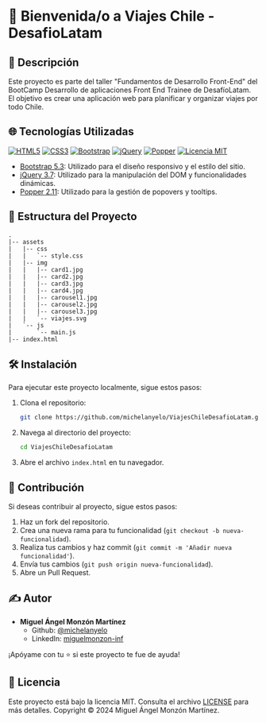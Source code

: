 # 👋 Bienvenida/o a Viajes Chile - DesafioLatam

## 📝 Descripción

Este proyecto es parte del taller "Fundamentos de Desarrollo Front-End" del BootCamp Desarrollo de aplicaciones Front End Trainee de DesafíoLatam. El objetivo es crear una aplicación web para planificar y organizar viajes por todo Chile.

## 🌐 Tecnologías Utilizadas

[![HTML5](https://img.shields.io/badge/HTML5-E34F26.svg?logo=html5&logoColor=white)](https://developer.mozilla.org/en-US/docs/Web/Guide/HTML/HTML5)
[![CSS3](https://img.shields.io/badge/CSS3-1572B6.svg?logo=css3&logoColor=white)](https://developer.mozilla.org/en-US/docs/Web/CSS)
[![Bootstrap](https://img.shields.io/badge/Bootstrap-5.3-brightgreen.svg?logo=bootstrap&logoColor=white)](https://getbootstrap.com/docs/5.3/)
[![jQuery](https://img.shields.io/badge/jQuery-3.7-blue.svg?logo=jquery&logoColor=white)](https://jquery.com/)
[![Popper](https://img.shields.io/badge/Popper-2.11-orange.svg?logo=popper.js&logoColor=white)](https://popper.js.org/)
 <a href="LICENSE">
    <img alt="Licencia MIT" src="https://img.shields.io/badge/License-MIT-yellow.svg" />
  </a>
- [Bootstrap 5.3](https://getbootstrap.com/docs/5.3/): Utilizado para el diseño responsivo y el estilo del sitio.
- [jQuery 3.7](https://jquery.com/): Utilizado para la manipulación del DOM y funcionalidades dinámicas.
- [Popper 2.11](https://popper.js.org/): Utilizado para la gestión de popovers y tooltips.

## 📁 Estructura del Proyecto
```plaintext
.
|-- assets
|   |-- css
|   |   `-- style.css
|   |-- img
|   |   |-- card1.jpg
|   |   |-- card2.jpg
|   |   |-- card3.jpg
|   |   |-- card4.jpg
|   |   |-- carousel1.jpg
|   |   |-- carousel2.jpg
|   |   |-- carousel3.jpg
|   |   `-- viajes.svg
|   `-- js
|       `-- main.js
|-- index.html
```

## 🛠️ Instalación

Para ejecutar este proyecto localmente, sigue estos pasos:

1. Clona el repositorio:

   ```bash
   git clone https://github.com/michelanyelo/ViajesChileDesafioLatam.git

2. Navega al directorio del proyecto:

   ```bash
   cd ViajesChileDesafioLatam

3. Abre el archivo `index.html` en tu navegador.

## 🤝 Contribución

Si deseas contribuir al proyecto, sigue estos pasos:

1. Haz un fork del repositorio.
2. Crea una nueva rama para tu funcionalidad (`git checkout -b nueva-funcionalidad`).
3. Realiza tus cambios y haz commit (`git commit -m 'Añadir nueva funcionalidad'`).
4. Envía tus cambios (`git push origin nueva-funcionalidad`).
5. Abre un Pull Request.

## ✍️ Autor
- **Miguel Ángel Monzón Martínez**
  - Github: [@michelanyelo](https://github.com/michelanyelo)
  - LinkedIn: [miguelmonzon-inf](https://linkedin.com/in/miguelmonzon-inf)
  
¡Apóyame con tu ⭐️ si este proyecto te fue de ayuda!

## 🧾 Licencia

Este proyecto está bajo la licencia MIT. Consulta el archivo [LICENSE](https://github.com/michelanyelo/ViajesChileDesafioLatam/blob/main/LICENSE) para más detalles. Copyright © 2024 Miguel Ángel Monzón Martínez.


